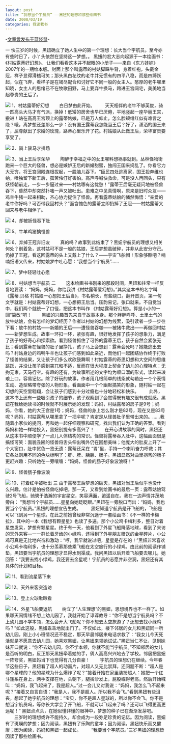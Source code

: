 ```yaml
---
layout: post
title: “我想当个宇航员” ——黑妞的理想和那些绘画书
date: 2008/03/19
categories: 我读我书
---
```


-[文章曾发布于蓝袋鼠](http://landaishu.hi2net.com/home/blog_read.asp?id=4175&blogid=50438)-



 一
 快三岁的时候，黑妞确立了她人生中的第一个理想：长大当个宇航员。至今亦有些时日了，小丫头依然在坚持这一梦想。。
 黑妞的宏大志向起源于一本绘画书：《村姑露蒂好幻想》。
 让我们看看这本并不起眼的小册子——来自《东方娃娃》2007年的一期绘本版。封面上那个叫露蒂的村姑脚踩牛背，身着红袍，头戴金冠，样子显得滑稽可笑；那头黑白花纹的老牛并无惯有的四平八稳，而是四蹄跃起，似在飞奔，看样子是在竭尽配合和讨好它不同一般的女主人。憨厚的老牛哪里知晓，女主人的思绪已不在牧歌田野，马上要弃牛换马，跨进王宫阔宅，美美地当起尊贵的王后了。

![](/heiniuniu_uploads/upload20081/2008319134215997.jpg)
 1、村姑露蒂好幻想
　　白日梦由此开始。
　　天天相伴的老牛不够英俊，骑一匹高头大马才有气派，换掉！低矮的房舍也早已厌倦，平地竖起一座华丽王宫，搬进！站在高高王宫顶上的露蒂姑娘，已是万人仰止，怎么脸颊绯红似有难言之隐？哦，离梦想还差那么一步：没有国王露蒂我怎能当王后？好了，潇洒的国王来了，屈尊献出了求婚的玫瑰，路蒂心里乐开了花。村姑娘从此做王后，荣华富贵要享受了。

![](/heiniuniu_uploads/upload20081/200831912125619.jpg)
2、骑上骏马才排场

![](/heiniuniu_uploads/upload20081/200831912529984.jpg)
3、当上王后享荣华
　　陶醉于幸福之中的女王哪料想祸事就到。丛林怪物街跑来一个巨大的怪兽，想必是嫉妒王后的新婚甜蜜，独闯王国来捣乱了。你看它力大无穷，将王宫阔殿连根拔起，一股脑儿吞下。“臣民四处逃离家，国王投奔维也纳，唯独留下新王后，孤苦伶仃好害怕。高声呼喊快救命，可是没人再回头，只有妖怪朝前走，一步一步逼过来——村姑哪有这忧愁！”露蒂王后毫无疑问地被怪兽吞下，昏然中却突然扑嗤一声又被吐出。患难之中见真情啊，原来是旧时众友——鸡羊牛猪一起来相助，齐心协力捉住了怪兽。再看露蒂姑娘的幡然悔悟：“亲爱的老牛你好吗？可否带我回村头？”面含愧色的露蒂立即扔掉了王冠——村姑露蒂又回来与老牛相伴了。

![](/heiniuniu_uploads/upload20081/200831912128625.jpg)
4、却被妖怪吞下肚

![](/heiniuniu_uploads/upload20081/2008319121739838.jpg)
5、牛羊鸡猪擒怪兽

![](/heiniuniu_uploads/upload20081/2008319122157398.jpg)
6、弃掉王冠奔旧友
　　真的吗？故事到此结束了？黑妞宇航员的理想又相关何处？别着急，这村姑可不是一般的姑娘，王后梦想虽破碎，并非从此安分守己。仍掉了王冠，看这回露蒂的头上又戴上了什么？——宇宙飞船帽！形象够酷吧？喃喃细语又传来，村姑娘梦中吐心愿：“我想当个宇航员”…… 

![](/heiniuniu_uploads/upload20081/2008319122656142.jpg)
7、梦中轻轻吐心愿

![](/heiniuniu_uploads/upload20081/2008319123538445.jpg)
8、村姑想当宇航员
 二
　　这本绘画书书刚来的那段时间，黑妞和往常一样反复地要读： “妈妈，妈妈，你给我讲《村姑露蒂爱幻想》。”其实这本书的名字叫《露蒂.贝格 村姑娘一心想把王后当》，书名稍长，有些绕口。翻开首页，第一句文字就是：村姑露蒂好幻想，一心想把王后当。压韵易记，张口就来。不自觉当中，我们两个就统一了口径，把这本书叫作 《村姑露蒂好幻想》。算是小小的一回“篡改“吧！
　　黑妞的兴趣首先来自于故事本身。那个胖胖呼呼、土里土气的放牛姑娘，会有怎样的梦幻经历？作者以村姑的幻想为线索，吸引读者一步一步往下看：放牛的村姑——新婚的王后——遭怪兽吞噬——被猪牛救出——再做回村姑——新梦想生成。故事一环扣一环，紧张有趣，很好地发挥了孩子的想象力，满足了孩子的好奇心和探索欲。看到怪兽抓住了可怜的露蒂王后，孩子自然会紧张无比；看到露蒂在怪兽的肚子里挣扎，孩子马上会想到：露蒂会死吗？她能逃出去吗？村姑身边的鸡鸭牛羊也让孩子们感到如此亲近，而他们一起团结协作终于打败了怪兽的结果，又让孩子们多么欢欣鼓舞啊！村姑露蒂的奇思幻想和大空间的思维跳跃，并没让孩子感到突兀和不适，反而在很大程度上契合了幼儿的心理特点：无拘无束，天马行空。有趣的还有，为故事所述的文字均为顺口溜的形式，读起来琅琅上口，容易记忆。除了好玩的故事，作者用几根简单的线条就勾勒出一个个表情生动、造型略带夸张的人物形象。看画面中一个个幽默搞笑的形象，随村姑一起在幻想的天空里翱翔，会让孩子们感到十分过瘾也十分地轻松和快乐。
　　此外，这本书上还有一些吸引孩子的细节，孩子观察到了会觉得既有趣又很有成就感。黑妞在我给她读书的时候就不时展示她的发现：妈妈，村姑露蒂的房子是9号；妈妈，你看，她的大王宫是1号；妈妈，怪兽的身上怎么刚才是82号，现在又是83号呢？妈妈，村姑露蒂从哪里拿了一把伞呢？肯定是从怪兽肚子里带出来的。……我随着小家伙的提问，再和她一起仔细观察和研究，找出我们认为正确的答案。看到妈妈和她一样地投入，黑妞别提有多高兴了！
　　在开心讲故事的同时，黑妞还从这本书中顺便学了一点儿人体结构的常识。怪兽将露蒂吞入肚中，这幅画面很是搞怪可笑：面貌丑陋的怪兽将舌头伸出嘴外仍在回想美味；他庞大的肚皮上开了一个大窗口，肚中货色一览无遗：露蒂还呆在 “胃”里，手持一个喇叭奋力呼救；其它各处则用不同的色块标明了：肝、脾、胰腺、肠子。黑妞显然对曲里拐弯的肠子更赶兴趣：只听她在一旁嚷嚷：“妈妈，怪兽的肠子好象波浪呀！”

![](/heiniuniu_uploads/upload20081/200831912571918.jpg)
 9、怪兽肠子像波浪

![](/heiniuniu_uploads/upload20081/200831913255752.jpg)
 10、打着红伞被吐出 
 三
 由于露蒂王后梦想的破灭，黑妞对当王后似乎也没什么兴趣，估计是怕被怪兽吃掉吧。那一天，又看到绘画书的最后一页：露蒂姑娘驾驶2号飞船，驰骋于浩瀚的宇宙星空，笑容满面，逍遥自在。我在一边声情并茂地旁白： “我想当个宇航员……星星向她眨眨眼。”黑妞在一旁脱口而出：“妈妈，我也要当个宇航员。”黑妞的理想宣告生成。
　　黑妞知道宇航员是开飞船的，飞船是可以飞到另一个星球。在此之前她曾经非常沉迷于一套绘画书：《不一样的卡梅拉》，其中的一本《我想有颗星星》也读了多遍。那个小公鸡卡梅利多，整日对着星空发呆，梦想有颗星星。终于有一天，他看到了外星飞船降落地球，看到了来访的天外来客—一一群长着牙齿的小绿鸡，还得到了外星朋友赠送的金星碎片，小公鸡可真是无比地兴奋和激动：“哼，我早就说过吧，星星是存在的！”黑妞非常喜欢小公鸡卡梅利多，也十分羡慕那些乘飞船在太空旅行的小绿鸡。由此前的阅读作铺垫，黑妞要当宇航员的理想才显得水到渠成。我问黑妞以后开着飞船要去哪儿，她回答：“我要去找小绿鸡，我还要去金星呢！宇航员的志愿并非空洞，黑妞还有其具体的计划和目标。

![](/heiniuniu_uploads/upload20081/2008319131342282.jpg)
11、看到流星落下来

![](/heiniuniu_uploads/upload20081/2008319131557912.jpg)
12、天外来客突造访

![](/heiniuniu_uploads/upload20081/2008319131759729.jpg)
13、登上火球瞅瞅看

![](/heiniuniu_uploads/upload20081/2008319132131998.jpg)
14、外星飞船要返航
　　树立了“人生理想”的黑妞，思想境界也不一样了。如果哪天闹情绪不想上幼儿园了，我就开始了谆谆教导：“你不是想当宇航员吗？不上幼儿园不学本领，怎么会开大飞船呢？你不想去太空旅游了？还想去找小绿鸡吗？”如此这般，黑妞乖乖地就出门了。不仅如此，楼下邻居的女儿和黑妞同一所幼儿园，刚上小小班情况还不稳定，那天早晨邻居来电话求救了：“我女儿今天死活就是不愿意去幼儿园，她喜欢黑妞，让黑妞来领她试试。”黑妞当仁不让，见到妹妹开口就说：“你不去幼儿园，你不学本领，你就不能当宇航员。”不知邻居的女儿是否听的明白，反正那天黑妞牵着她的手，俩人高高兴兴地去了学校。邻居把黑妞一阵夸奖，黑妞妈当下也觉得有几分自豪！
　　宇航员的理想仍在继续。今年春节这些日子，黑妞看了超人的动画片，对超人又无比崇拜，还问题不断：“超人是哪个星球的？他的星球为什么爆炸了呢？”接着开始在家里装扮超人：她把一个红斗篷系在身上，两手支撑在地，头朝下，腿搁沙发上，屁股崛得老高。然后开始喊叫：“妈妈，我飞起来了，我是超人。”过一会儿又对我说：“妈妈，我怎么飞不起来呢？”接着又自言自语：“我是人，我不是超人。所以我不会飞。”看到黑妞有些沮丧，想起了她宇航员的理想：“宝贝，你不是超人星球的，所以你不会飞。你不是想当宇航员吗，等你长大学会了开飞船，不就可以飞起来了吗？还可以飞得更高更远呢！” 黑妞点点头，在她似懂非懂的眼神中，梦想的种子已在渐渐发芽吧。
　　三岁时的理想或许不能持久，却会成为一段弥足珍贵的记忆。因为阅读，黑妞有了斑斓的梦想；因为阅读，黑妞有了乐陶的童年；因为阅读，黑妞快乐而又健康；因为阅读，妈妈和黑妞一起成长。
　　“我要当个宇航员。”三岁黑妞的理想皆因读了那些绘画书。
